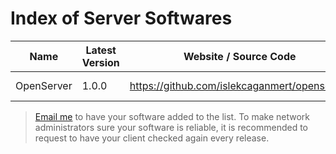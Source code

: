 # Index of Server Softwares

| **Name**                   | **Latest Version** | **Website / Source Code**                    | **Developer**              | **Last Checked**    |
|----------------------------|--------------------|----------------------------------------------|----------------------------|---------------------|
| OpenServer                 | 1.0.0              | https://github.com/islekcaganmert/openserver | islekcaganmert@hereus.net  | 10/20/2024 12:00 PM | 

> [Email me](mailto:islekcaganmert@hereus.net) to have your software added to the list.
> To make network administrators sure your software is reliable, it is recommended to request to have your client checked again every release.